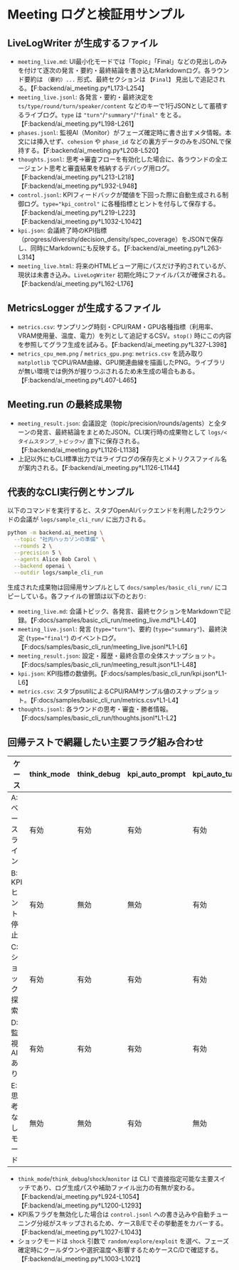 # Meeting ログと検証用サンプル

## LiveLogWriter が生成するファイル
- `meeting_live.md`: UI最小化モードでは「Topic」「Final」などの見出しのみを付けて逐次の発言・要約・最終結論を書き込むMarkdownログ。各ラウンド要約は `（要約）...` 形式、最終セクションは `【Final】` 見出しで追記される。【F:backend/ai_meeting.py†L173-L254】
- `meeting_live.jsonl`: 各発言・要約・最終決定を `ts/type/round/turn/speaker/content` などのキーで1行JSONとして蓄積するライブログ。`type` は `"turn"`/`"summary"`/`"final"` をとる。【F:backend/ai_meeting.py†L198-L261】
- `phases.jsonl`: 監視AI（Monitor）がフェーズ確定時に書き出すメタ情報。本文には挿入せず、`cohesion` や `phase_id` などの裏方データのみをJSONLで保持する。【F:backend/ai_meeting.py†L208-L520】
- `thoughts.jsonl`: 思考→審査フローを有効化した場合に、各ラウンドの全エージェント思考と審査結果を格納するデバッグ用ログ。【F:backend/ai_meeting.py†L213-L218】【F:backend/ai_meeting.py†L932-L948】
- `control.jsonl`: KPIフィードバックが閾値を下回った際に自動生成される制御ログ。`type="kpi_control"` に各種指標とヒントを付与して保存する。【F:backend/ai_meeting.py†L219-L223】【F:backend/ai_meeting.py†L1032-L1042】
- `kpi.json`: 会議終了時のKPI指標（progress/diversity/decision_density/spec_coverage）をJSONで保存し、同時にMarkdownにも反映する。【F:backend/ai_meeting.py†L263-L314】
- `meeting_live.html`: 将来のHTMLビューア用にパスだけ予約されているが、現状は未書き込み。`LiveLogWriter` 初期化時にファイルパスが確保される。【F:backend/ai_meeting.py†L162-L176】

## MetricsLogger が生成するファイル
- `metrics.csv`: サンプリング時刻・CPU/RAM・GPU各種指標（利用率、VRAM使用量、温度、電力）を列として追記するCSV。`stop()` 時にこの内容を参照してグラフ生成を試みる。【F:backend/ai_meeting.py†L327-L398】
- `metrics_cpu_mem.png` / `metrics_gpu.png`: `metrics.csv` を読み取り `matplotlib` でCPU/RAM曲線、GPU関連曲線を描画したPNG。ライブラリが無い環境では例外が握りつぶされるため未生成の場合もある。【F:backend/ai_meeting.py†L407-L465】

## Meeting.run の最終成果物
- `meeting_result.json`: 会議設定（topic/precision/rounds/agents）と全ターンの発言、最終結論をまとめたJSON。CLI実行時の成果物として `logs/<タイムスタンプ_トピック>/` 直下に保存される。【F:backend/ai_meeting.py†L1126-L1138】
- 上記以外にもCLI標準出力ではライブログの保存先とメトリクスファイル名が案内される。【F:backend/ai_meeting.py†L1126-L1144】

## 代表的なCLI実行例とサンプル
以下のコマンドを実行すると、スタブOpenAIバックエンドを利用した2ラウンドの会議が `logs/sample_cli_run/` に出力される。

```bash
python -m backend.ai_meeting \
  --topic "社内ハッカソンの準備" \
  --rounds 2 \
  --precision 5 \
  --agents Alice Bob Carol \
  --backend openai \
  --outdir logs/sample_cli_run
```

生成された成果物は回帰用サンプルとして `docs/samples/basic_cli_run/` にコピーしている。各ファイルの冒頭は以下のとおり:

- `meeting_live.md`: 会議トピック、各発言、最終セクションをMarkdownで記録。【F:docs/samples/basic_cli_run/meeting_live.md†L1-L40】
- `meeting_live.jsonl`: 発言 (`type="turn"`)、要約 (`type="summary"`)、最終決定 (`type="final"`) のイベントログ。【F:docs/samples/basic_cli_run/meeting_live.jsonl†L1-L6】
- `meeting_result.json`: 設定・履歴・最終合意の全体スナップショット。【F:docs/samples/basic_cli_run/meeting_result.json†L1-L48】
- `kpi.json`: KPI指標の数値例。【F:docs/samples/basic_cli_run/kpi.json†L1-L6】
- `metrics.csv`: スタブpsutilによるCPU/RAMサンプル値のスナップショット。【F:docs/samples/basic_cli_run/metrics.csv†L1-L4】
- `thoughts.jsonl`: 各ラウンドの思考・審査・勝者情報。【F:docs/samples/basic_cli_run/thoughts.jsonl†L1-L2】

## 回帰テストで網羅したい主要フラグ組み合わせ
| ケース | think_mode | think_debug | kpi_auto_prompt | kpi_auto_tune | shock | monitor | 目的 |
| --- | --- | --- | --- | --- | --- | --- | --- |
| A: ベースライン | 有効 | 有効 | 有効 | 有効 | off | 無効 | 既定動作と標準ログ生成の確認 |
| B: KPIヒント停止 | 有効 | 無効 | 無効 | 有効 | off | 無効 | `control.jsonl` の非出力とKPI自動調整のみを確認 |
| C: ショック探索 | 有効 | 有効 | 有効 | 有効 | explore | 無効 | ショックモードによる選択温度・ペナルティ調整を検証 |
| D: 監視AIあり | 有効 | 有効 | 有効 | 有効 | random | 有効 | `phases.jsonl` 生成とショック寿命の連動確認 |
| E: 思考なしモード | 無効 | 無効 | 有効 | 無効 | exploit | 無効 | 旧来の発言生成フローと`thoughts.jsonl`非生成の確認 |

- `think_mode`/`think_debug`/`shock`/`monitor` は CLI で直接指定可能な主要スイッチであり、ログ生成パスや補助ファイル出力の有無が変わる。【F:backend/ai_meeting.py†L924-L1054】【F:backend/ai_meeting.py†L1200-L1293】
- KPI系フラグを無効化した場合は `control.jsonl` への書き込みや自動チューニング分岐がスキップされるため、ケースB/Eでその挙動差をカバーする。【F:backend/ai_meeting.py†L1027-L1043】
- ショックモードは `shock` 引数で `random/explore/exploit` を選べ、フェーズ確定時にクールダウンや選択温度へ影響するためケースC/Dで確認する。【F:backend/ai_meeting.py†L1003-L1021】

